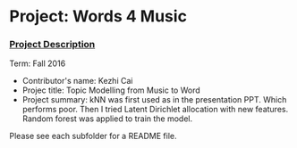 # Project: Words 4 Music

### [Project Description](doc/Project4_desc.md)

Term: Fall 2016

+ Contributor's name: Kezhi Cai
+ Projec title: Topic Modelling from Music to Word
+ Project summary: kNN was first used as in the presentation PPT. Which performs poor. Then I tried Latent Dirichlet allocation with new features. Random forest was applied to train the model.
	
Please see each subfolder for a README file.
